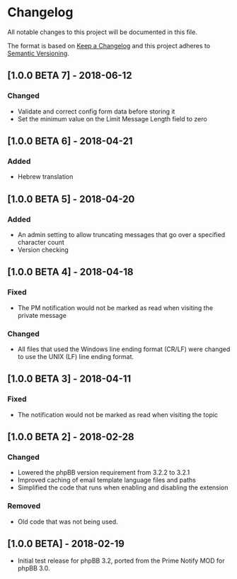# Changelog
All notable changes to this project will be documented in this file.

The format is based on [Keep a Changelog](http://keepachangelog.com/en/1.0.0/)
and this project adheres to [Semantic Versioning](http://semver.org/spec/v2.0.0.html).

## [1.0.0 BETA 7] - 2018-06-12
### Changed
- Validate and correct config form data before storing it
- Set the minimum value on the Limit Message Length field to zero

## [1.0.0 BETA 6] - 2018-04-21
### Added
- Hebrew translation

## [1.0.0 BETA 5] - 2018-04-20
### Added
- An admin setting to allow truncating messages that go over a specified character count
- Version checking

## [1.0.0 BETA 4] - 2018-04-18
### Fixed
- The PM notification would not be marked as read when visiting the private message

### Changed
- All files that used the Windows line ending format (CR/LF) were changed to use the UNIX (LF) line ending format.

## [1.0.0 BETA 3] - 2018-04-11
### Fixed
- The notification would not be marked as read when visiting the topic

## [1.0.0 BETA 2] - 2018-02-28
### Changed
- Lowered the phpBB version requirement from 3.2.2 to 3.2.1
- Improved caching of email template language files and paths
- Simplified the code that runs when enabling and disabling the extension

### Removed
- Old code that was not being used.

## [1.0.0 BETA] - 2018-02-19
- Initial test release for phpBB 3.2, ported from the Prime Notify MOD for phpBB 3.0.